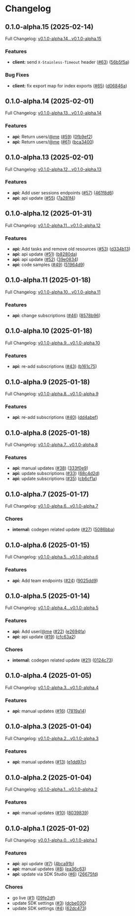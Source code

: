 # Changelog

## 0.1.0-alpha.15 (2025-02-14)

Full Changelog: [v0.1.0-alpha.14...v0.1.0-alpha.15](https://github.com/nestrilabs/nestri-node-sdk/compare/v0.1.0-alpha.14...v0.1.0-alpha.15)

### Features

* **client:** send `X-Stainless-Timeout` header ([#63](https://github.com/nestrilabs/nestri-node-sdk/issues/63)) ([56b5f5a](https://github.com/nestrilabs/nestri-node-sdk/commit/56b5f5a28065143aacfc7b4992ed149b447c0212))


### Bug Fixes

* **client:** fix export map for index exports ([#65](https://github.com/nestrilabs/nestri-node-sdk/issues/65)) ([d06846a](https://github.com/nestrilabs/nestri-node-sdk/commit/d06846a8031f41a6111800e154cb3336b33aa6c0))

## 0.1.0-alpha.14 (2025-02-01)

Full Changelog: [v0.1.0-alpha.13...v0.1.0-alpha.14](https://github.com/nestrilabs/nestri-node-sdk/compare/v0.1.0-alpha.13...v0.1.0-alpha.14)

### Features

* **api:** Return users/[@me](https://github.com/me) ([#59](https://github.com/nestrilabs/nestri-node-sdk/issues/59)) ([0fb9ef2](https://github.com/nestrilabs/nestri-node-sdk/commit/0fb9ef2545cdd951ac4e56bc59ed626181604e2a))
* **api:** Return users/[@me](https://github.com/me) ([#61](https://github.com/nestrilabs/nestri-node-sdk/issues/61)) ([bca3400](https://github.com/nestrilabs/nestri-node-sdk/commit/bca34003e000e6aafd76d58deba711ffc60a8ebd))

## 0.1.0-alpha.13 (2025-02-01)

Full Changelog: [v0.1.0-alpha.12...v0.1.0-alpha.13](https://github.com/nestrilabs/nestri-node-sdk/compare/v0.1.0-alpha.12...v0.1.0-alpha.13)

### Features

* **api:** Add user sessions endpoints ([#57](https://github.com/nestrilabs/nestri-node-sdk/issues/57)) ([461f8d6](https://github.com/nestrilabs/nestri-node-sdk/commit/461f8d6fb1c1d7dfa0ac406fefda1ff7839163da))
* **api:** api update ([#55](https://github.com/nestrilabs/nestri-node-sdk/issues/55)) ([7a281f4](https://github.com/nestrilabs/nestri-node-sdk/commit/7a281f458fc63da25bb482df62d5c27b849a8b3b))

## 0.1.0-alpha.12 (2025-01-31)

Full Changelog: [v0.1.0-alpha.11...v0.1.0-alpha.12](https://github.com/nestrilabs/nestri-node-sdk/compare/v0.1.0-alpha.11...v0.1.0-alpha.12)

### Features

* **api:** Add tasks and remove old resources ([#53](https://github.com/nestrilabs/nestri-node-sdk/issues/53)) ([d334b13](https://github.com/nestrilabs/nestri-node-sdk/commit/d334b132128d8367e2504c126db0e25a580a98b1))
* **api:** api update ([#51](https://github.com/nestrilabs/nestri-node-sdk/issues/51)) ([b8280da](https://github.com/nestrilabs/nestri-node-sdk/commit/b8280da35f96f5af07426bb1ad6767d84a6628eb))
* **api:** api update ([#52](https://github.com/nestrilabs/nestri-node-sdk/issues/52)) ([39e0834](https://github.com/nestrilabs/nestri-node-sdk/commit/39e0834c6a58b5a0bbb39a4117dc193fc98c1b9d))
* **api:** code samples ([#49](https://github.com/nestrilabs/nestri-node-sdk/issues/49)) ([51964d9](https://github.com/nestrilabs/nestri-node-sdk/commit/51964d9dfdc5a50e2cdeb685a25bb6eb656645cc))

## 0.1.0-alpha.11 (2025-01-18)

Full Changelog: [v0.1.0-alpha.10...v0.1.0-alpha.11](https://github.com/nestrilabs/nestri-node-sdk/compare/v0.1.0-alpha.10...v0.1.0-alpha.11)

### Features

* **api:** change subscriptions ([#46](https://github.com/nestrilabs/nestri-node-sdk/issues/46)) ([8578b96](https://github.com/nestrilabs/nestri-node-sdk/commit/8578b96f47ecee26d526de4924236968b69786ce))

## 0.1.0-alpha.10 (2025-01-18)

Full Changelog: [v0.1.0-alpha.9...v0.1.0-alpha.10](https://github.com/nestrilabs/nestri-node-sdk/compare/v0.1.0-alpha.9...v0.1.0-alpha.10)

### Features

* **api:** re-add subscriptions ([#43](https://github.com/nestrilabs/nestri-node-sdk/issues/43)) ([b161c75](https://github.com/nestrilabs/nestri-node-sdk/commit/b161c75f96e502fe501574a8c7ca536cb6b9f881))

## 0.1.0-alpha.9 (2025-01-18)

Full Changelog: [v0.1.0-alpha.8...v0.1.0-alpha.9](https://github.com/nestrilabs/nestri-node-sdk/compare/v0.1.0-alpha.8...v0.1.0-alpha.9)

### Features

* **api:** re-add subscriptions ([#40](https://github.com/nestrilabs/nestri-node-sdk/issues/40)) ([dd4abef](https://github.com/nestrilabs/nestri-node-sdk/commit/dd4abef42b06fa9615b5262a136df080f3afd88c))

## 0.1.0-alpha.8 (2025-01-18)

Full Changelog: [v0.1.0-alpha.7...v0.1.0-alpha.8](https://github.com/nestrilabs/nestri-node-sdk/compare/v0.1.0-alpha.7...v0.1.0-alpha.8)

### Features

* **api:** manual updates ([#38](https://github.com/nestrilabs/nestri-node-sdk/issues/38)) ([333f0e9](https://github.com/nestrilabs/nestri-node-sdk/commit/333f0e94c65c8a2958c925ecd71384174bfeb9fc))
* **api:** update subscriptions ([#33](https://github.com/nestrilabs/nestri-node-sdk/issues/33)) ([68c4d2d](https://github.com/nestrilabs/nestri-node-sdk/commit/68c4d2d9f614ab972c622f802cb1730fe07fd04b))
* **api:** update subscriptions ([#35](https://github.com/nestrilabs/nestri-node-sdk/issues/35)) ([cb6cf1a](https://github.com/nestrilabs/nestri-node-sdk/commit/cb6cf1a949072a9938fe76ed962b2448eb02b3e3))

## 0.1.0-alpha.7 (2025-01-17)

Full Changelog: [v0.1.0-alpha.6...v0.1.0-alpha.7](https://github.com/nestrilabs/nestri-node-sdk/compare/v0.1.0-alpha.6...v0.1.0-alpha.7)

### Chores

* **internal:** codegen related update ([#27](https://github.com/nestrilabs/nestri-node-sdk/issues/27)) ([5086bba](https://github.com/nestrilabs/nestri-node-sdk/commit/5086bba5e452aa511b0b1964b42c95c85b8050a6))

## 0.1.0-alpha.6 (2025-01-15)

Full Changelog: [v0.1.0-alpha.5...v0.1.0-alpha.6](https://github.com/nestrilabs/nestri-node-sdk/compare/v0.1.0-alpha.5...v0.1.0-alpha.6)

### Features

* **api:** Add team endpoints ([#24](https://github.com/nestrilabs/nestri-node-sdk/issues/24)) ([9025dd9](https://github.com/nestrilabs/nestri-node-sdk/commit/9025dd9e062c65dbad4a5fedc9658370a02983d8))

## 0.1.0-alpha.5 (2025-01-14)

Full Changelog: [v0.1.0-alpha.4...v0.1.0-alpha.5](https://github.com/nestrilabs/nestri-node-sdk/compare/v0.1.0-alpha.4...v0.1.0-alpha.5)

### Features

* **api:** Add user/[@me](https://github.com/me) ([#22](https://github.com/nestrilabs/nestri-node-sdk/issues/22)) ([e2694fa](https://github.com/nestrilabs/nestri-node-sdk/commit/e2694fa8f1b2469019e99e9c3105f9d27c30d931))
* **api:** api update ([#19](https://github.com/nestrilabs/nestri-node-sdk/issues/19)) ([cfc63a2](https://github.com/nestrilabs/nestri-node-sdk/commit/cfc63a21ffdcd5418086c60d69e93a9875ec8fa9))


### Chores

* **internal:** codegen related update ([#21](https://github.com/nestrilabs/nestri-node-sdk/issues/21)) ([0124c73](https://github.com/nestrilabs/nestri-node-sdk/commit/0124c732264c64179ceee8976f54a765c7100774))

## 0.1.0-alpha.4 (2025-01-05)

Full Changelog: [v0.1.0-alpha.3...v0.1.0-alpha.4](https://github.com/nestrilabs/nestri-node-sdk/compare/v0.1.0-alpha.3...v0.1.0-alpha.4)

### Features

* **api:** manual updates ([#16](https://github.com/nestrilabs/nestri-node-sdk/issues/16)) ([7819a14](https://github.com/nestrilabs/nestri-node-sdk/commit/7819a1433739f77174a5e97490412125fc14233c))

## 0.1.0-alpha.3 (2025-01-04)

Full Changelog: [v0.1.0-alpha.2...v0.1.0-alpha.3](https://github.com/nestrilabs/nestri-node-sdk/compare/v0.1.0-alpha.2...v0.1.0-alpha.3)

### Features

* **api:** manual updates ([#13](https://github.com/nestrilabs/nestri-node-sdk/issues/13)) ([e1dd97c](https://github.com/nestrilabs/nestri-node-sdk/commit/e1dd97c3a6005392d11aad73e52a5012d70cde1c))

## 0.1.0-alpha.2 (2025-01-04)

Full Changelog: [v0.1.0-alpha.1...v0.1.0-alpha.2](https://github.com/nestrilabs/nestri-node-sdk/compare/v0.1.0-alpha.1...v0.1.0-alpha.2)

### Features

* **api:** manual updates ([#10](https://github.com/nestrilabs/nestri-node-sdk/issues/10)) ([8039839](https://github.com/nestrilabs/nestri-node-sdk/commit/80398396dbbd42da2c54d7b391e73cb855622dd7))

## 0.1.0-alpha.1 (2025-01-02)

Full Changelog: [v0.0.1-alpha.0...v0.1.0-alpha.1](https://github.com/nestrilabs/nestri-node-sdk/compare/v0.0.1-alpha.0...v0.1.0-alpha.1)

### Features

* **api:** api update ([#7](https://github.com/nestrilabs/nestri-node-sdk/issues/7)) ([4bca91b](https://github.com/nestrilabs/nestri-node-sdk/commit/4bca91bf414f5aa000a0ff70ec37ea626cc85749))
* **api:** manual updates ([#8](https://github.com/nestrilabs/nestri-node-sdk/issues/8)) ([ea36c63](https://github.com/nestrilabs/nestri-node-sdk/commit/ea36c63827d5a1375a1c55b1f6ffbfd140111684))
* **api:** update via SDK Studio ([#6](https://github.com/nestrilabs/nestri-node-sdk/issues/6)) ([26675fd](https://github.com/nestrilabs/nestri-node-sdk/commit/26675fd3a5a9b0b83cee8fa6211e7c2f80c48985))


### Chores

* go live ([#1](https://github.com/nestrilabs/nestri-node-sdk/issues/1)) ([09fe2df](https://github.com/nestrilabs/nestri-node-sdk/commit/09fe2df786a155a86f5432fa49a42ca2dcf7ce7f))
* update SDK settings ([#3](https://github.com/nestrilabs/nestri-node-sdk/issues/3)) ([dcbe030](https://github.com/nestrilabs/nestri-node-sdk/commit/dcbe03074482d5f7e92af0d368865d5406c6d669))
* update SDK settings ([#4](https://github.com/nestrilabs/nestri-node-sdk/issues/4)) ([62dc473](https://github.com/nestrilabs/nestri-node-sdk/commit/62dc473e0ec39c19d6dbec5a29c66e1f0d5f8561))
